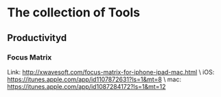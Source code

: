 # The collection of Tools

## Productivityd

### Focus Matrix
Link: http://xwavesoft.com/focus-matrix-for-iphone-ipad-mac.html \\
iOS: https://itunes.apple.com/app/id1107872631?ls=1&mt=8 \\
mac: https://itunes.apple.com/app/id1087284172?ls=1&mt=12


